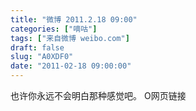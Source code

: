 ```yaml
---
title: "微博 2011.2.18 09:00"
categories: ["嘀咕"]
tags: ["来自微博 weibo.com"]
draft: false
slug: "A0XDF0"
date: "2011-02-18 09:00:00"
---
```


<p>也许你永远不会明白那种感觉吧。 O网页链接 ​​​​</p>
